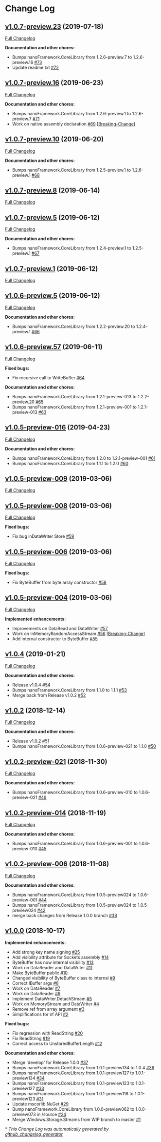 # Change Log

## [v1.0.7-preview.23](https://github.com/nanoframework/lib-Windows.Storage.Streams/tree/v1.0.7-preview.23) (2019-07-18)
[Full Changelog](https://github.com/nanoframework/lib-Windows.Storage.Streams/compare/v1.0.7-preview.16...v1.0.7-preview.23)

**Documentation and other chores:**

- Bumps nanoFramework.CoreLibrary from 1.2.6-preview.7 to 1.2.6-preview.16 [\#73](https://github.com/nanoframework/lib-Windows.Storage.Streams/pull/73)
- Update readme.txt [\#72](https://github.com/nanoframework/lib-Windows.Storage.Streams/pull/72)

## [v1.0.7-preview.16](https://github.com/nanoframework/lib-Windows.Storage.Streams/tree/v1.0.7-preview.16) (2019-06-23)
[Full Changelog](https://github.com/nanoframework/lib-Windows.Storage.Streams/compare/v1.0.7-preview.10...v1.0.7-preview.16)

**Documentation and other chores:**

- Bumps nanoFramework.CoreLibrary from 1.2.6-preview.1 to 1.2.6-preview.7 [\#71](https://github.com/nanoframework/lib-Windows.Storage.Streams/pull/71)
- Work on native assembly declaration [\#69](https://github.com/nanoframework/lib-Windows.Storage.Streams/pull/69) [[Breaking-Change](https://github.com/nanoframework/lib-Windows.Storage.Streams/labels/Breaking-Change)]

## [v1.0.7-preview.10](https://github.com/nanoframework/lib-Windows.Storage.Streams/tree/v1.0.7-preview.10) (2019-06-20)
[Full Changelog](https://github.com/nanoframework/lib-Windows.Storage.Streams/compare/v1.0.7-preview.8...v1.0.7-preview.10)

**Documentation and other chores:**

- Bumps nanoFramework.CoreLibrary from 1.2.5-preview.1 to 1.2.6-preview.1 [\#68](https://github.com/nanoframework/lib-Windows.Storage.Streams/pull/68)

## [v1.0.7-preview.8](https://github.com/nanoframework/lib-Windows.Storage.Streams/tree/v1.0.7-preview.8) (2019-06-14)
[Full Changelog](https://github.com/nanoframework/lib-Windows.Storage.Streams/compare/v1.0.7-preview.5...v1.0.7-preview.8)

## [v1.0.7-preview.5](https://github.com/nanoframework/lib-Windows.Storage.Streams/tree/v1.0.7-preview.5) (2019-06-12)
[Full Changelog](https://github.com/nanoframework/lib-Windows.Storage.Streams/compare/v1.0.7-preview.1...v1.0.7-preview.5)

**Documentation and other chores:**

- Bumps nanoFramework.CoreLibrary from 1.2.4-preview.1 to 1.2.5-preview.1 [\#67](https://github.com/nanoframework/lib-Windows.Storage.Streams/pull/67)

## [v1.0.7-preview.1](https://github.com/nanoframework/lib-Windows.Storage.Streams/tree/v1.0.7-preview.1) (2019-06-12)
[Full Changelog](https://github.com/nanoframework/lib-Windows.Storage.Streams/compare/v1.0.6-preview.5...v1.0.7-preview.1)

## [v1.0.6-preview.5](https://github.com/nanoframework/lib-Windows.Storage.Streams/tree/v1.0.6-preview.5) (2019-06-12)
[Full Changelog](https://github.com/nanoframework/lib-Windows.Storage.Streams/compare/v1.0.6-preview.57...v1.0.6-preview.5)

**Documentation and other chores:**

- Bumps nanoFramework.CoreLibrary from 1.2.2-preview.20 to 1.2.4-preview.1 [\#66](https://github.com/nanoframework/lib-Windows.Storage.Streams/pull/66)

## [v1.0.6-preview.57](https://github.com/nanoframework/lib-Windows.Storage.Streams/tree/v1.0.6-preview.57) (2019-06-11)
[Full Changelog](https://github.com/nanoframework/lib-Windows.Storage.Streams/compare/v1.0.5-preview-016...v1.0.6-preview.57)

**Fixed bugs:**

- Fix recursive call to WriteBuffer [\#64](https://github.com/nanoframework/lib-Windows.Storage.Streams/pull/64)

**Documentation and other chores:**

- Bumps nanoFramework.CoreLibrary from 1.2.1-preview-013 to 1.2.2-preview.20 [\#65](https://github.com/nanoframework/lib-Windows.Storage.Streams/pull/65)
- Bumps nanoFramework.CoreLibrary from 1.2.1-preview-001 to 1.2.1-preview-013 [\#63](https://github.com/nanoframework/lib-Windows.Storage.Streams/pull/63)

## [v1.0.5-preview-016](https://github.com/nanoframework/lib-Windows.Storage.Streams/tree/v1.0.5-preview-016) (2019-04-23)
[Full Changelog](https://github.com/nanoframework/lib-Windows.Storage.Streams/compare/v1.0.5-preview-009...v1.0.5-preview-016)

**Documentation and other chores:**

- Bumps nanoFramework.CoreLibrary from 1.2.0 to 1.2.1-preview-001 [\#61](https://github.com/nanoframework/lib-Windows.Storage.Streams/pull/61)
- Bumps nanoFramework.CoreLibrary from 1.1.1 to 1.2.0 [\#60](https://github.com/nanoframework/lib-Windows.Storage.Streams/pull/60)

## [v1.0.5-preview-009](https://github.com/nanoframework/lib-Windows.Storage.Streams/tree/v1.0.5-preview-009) (2019-03-06)
[Full Changelog](https://github.com/nanoframework/lib-Windows.Storage.Streams/compare/v1.0.5-preview-008...v1.0.5-preview-009)

## [v1.0.5-preview-008](https://github.com/nanoframework/lib-Windows.Storage.Streams/tree/v1.0.5-preview-008) (2019-03-06)
[Full Changelog](https://github.com/nanoframework/lib-Windows.Storage.Streams/compare/v1.0.5-preview-006...v1.0.5-preview-008)

**Fixed bugs:**

- Fix bug inDataWriter Store [\#59](https://github.com/nanoframework/lib-Windows.Storage.Streams/pull/59)

## [v1.0.5-preview-006](https://github.com/nanoframework/lib-Windows.Storage.Streams/tree/v1.0.5-preview-006) (2019-03-06)
[Full Changelog](https://github.com/nanoframework/lib-Windows.Storage.Streams/compare/v1.0.5-preview-004...v1.0.5-preview-006)

**Fixed bugs:**

- Fix ByteBuffer from byte array constructor [\#58](https://github.com/nanoframework/lib-Windows.Storage.Streams/pull/58)

## [v1.0.5-preview-004](https://github.com/nanoframework/lib-Windows.Storage.Streams/tree/v1.0.5-preview-004) (2019-03-06)
[Full Changelog](https://github.com/nanoframework/lib-Windows.Storage.Streams/compare/v1.0.4...v1.0.5-preview-004)

**Implemented enhancements:**

- Improvements on DataRead and DataWriter [\#57](https://github.com/nanoframework/lib-Windows.Storage.Streams/pull/57)
- Work on InMemoryRandomAccessStream [\#56](https://github.com/nanoframework/lib-Windows.Storage.Streams/pull/56) [[Breaking-Change](https://github.com/nanoframework/lib-Windows.Storage.Streams/labels/Breaking-Change)]
- Add internal constructor to ByteBuffer [\#55](https://github.com/nanoframework/lib-Windows.Storage.Streams/pull/55)

## [v1.0.4](https://github.com/nanoframework/lib-Windows.Storage.Streams/tree/v1.0.4) (2019-01-21)
[Full Changelog](https://github.com/nanoframework/lib-Windows.Storage.Streams/compare/v1.0.2...v1.0.4)

**Documentation and other chores:**

- Release v1.0.4 [\#54](https://github.com/nanoframework/lib-Windows.Storage.Streams/pull/54)
- Bumps nanoFramework.CoreLibrary from 1.1.0 to 1.1.1 [\#53](https://github.com/nanoframework/lib-Windows.Storage.Streams/pull/53)
- Merge back from Release v1.0.2 [\#52](https://github.com/nanoframework/lib-Windows.Storage.Streams/pull/52)

## [v1.0.2](https://github.com/nanoframework/lib-Windows.Storage.Streams/tree/v1.0.2) (2018-12-14)
[Full Changelog](https://github.com/nanoframework/lib-Windows.Storage.Streams/compare/v1.0.2-preview-021...v1.0.2)

**Documentation and other chores:**

- Release v1.0.2 [\#51](https://github.com/nanoframework/lib-Windows.Storage.Streams/pull/51)
- Bumps nanoFramework.CoreLibrary from 1.0.6-preview-021 to 1.1.0 [\#50](https://github.com/nanoframework/lib-Windows.Storage.Streams/pull/50)

## [v1.0.2-preview-021](https://github.com/nanoframework/lib-Windows.Storage.Streams/tree/v1.0.2-preview-021) (2018-11-30)
[Full Changelog](https://github.com/nanoframework/lib-Windows.Storage.Streams/compare/v1.0.2-preview-014...v1.0.2-preview-021)

**Documentation and other chores:**

- Bumps nanoFramework.CoreLibrary from 1.0.6-preview-010 to 1.0.6-preview-021 [\#49](https://github.com/nanoframework/lib-Windows.Storage.Streams/pull/49)

## [v1.0.2-preview-014](https://github.com/nanoframework/lib-Windows.Storage.Streams/tree/v1.0.2-preview-014) (2018-11-19)
[Full Changelog](https://github.com/nanoframework/lib-Windows.Storage.Streams/compare/v1.0.2-preview-006...v1.0.2-preview-014)

**Documentation and other chores:**

- Bumps nanoFramework.CoreLibrary from 1.0.6-preview-001 to 1.0.6-preview-010 [\#45](https://github.com/nanoframework/lib-Windows.Storage.Streams/pull/45)

## [v1.0.2-preview-006](https://github.com/nanoframework/lib-Windows.Storage.Streams/tree/v1.0.2-preview-006) (2018-11-08)
[Full Changelog](https://github.com/nanoframework/lib-Windows.Storage.Streams/compare/v1.0.0...v1.0.2-preview-006)

**Documentation and other chores:**

- Bumps nanoFramework.CoreLibrary from 1.0.5-preview024 to 1.0.6-preview-001 [\#44](https://github.com/nanoframework/lib-Windows.Storage.Streams/pull/44)
- Bumps nanoFramework.CoreLibrary from 1.0.5-preview024 to 1.0.5-preview024 [\#42](https://github.com/nanoframework/lib-Windows.Storage.Streams/pull/42)
- merge back changes from Release 1.0.0 branch [\#38](https://github.com/nanoframework/lib-Windows.Storage.Streams/pull/38)

## [v1.0.0](https://github.com/nanoframework/lib-Windows.Storage.Streams/tree/v1.0.0) (2018-10-17)
**Implemented enhancements:**

- Add strong key name signing [\#25](https://github.com/nanoframework/lib-Windows.Storage.Streams/pull/25)
- Add visibility attribute for Sockets assembly [\#14](https://github.com/nanoframework/lib-Windows.Storage.Streams/pull/14)
- ByteBuffer has now internal visibility [\#13](https://github.com/nanoframework/lib-Windows.Storage.Streams/pull/13)
- Work on DataReader and DataWriter [\#11](https://github.com/nanoframework/lib-Windows.Storage.Streams/pull/11)
- Make ByteBuffer public [\#10](https://github.com/nanoframework/lib-Windows.Storage.Streams/pull/10)
- Changed visibility of ByteBuffer class to internal [\#9](https://github.com/nanoframework/lib-Windows.Storage.Streams/pull/9)
- Correct IBuffer args [\#8](https://github.com/nanoframework/lib-Windows.Storage.Streams/pull/8)
- Work on DataReader [\#7](https://github.com/nanoframework/lib-Windows.Storage.Streams/pull/7)
- Work on DataReader [\#6](https://github.com/nanoframework/lib-Windows.Storage.Streams/pull/6)
- Implement DataWriter.DetachStream [\#5](https://github.com/nanoframework/lib-Windows.Storage.Streams/pull/5)
- Work on MemoryStream and DataWriter [\#4](https://github.com/nanoframework/lib-Windows.Storage.Streams/pull/4)
- Remove ref from array argument [\#3](https://github.com/nanoframework/lib-Windows.Storage.Streams/pull/3)
- Simplifications for nf API [\#2](https://github.com/nanoframework/lib-Windows.Storage.Streams/pull/2)

**Fixed bugs:**

- Fix regression with ReadString [\#20](https://github.com/nanoframework/lib-Windows.Storage.Streams/pull/20)
- Fix ReadString [\#19](https://github.com/nanoframework/lib-Windows.Storage.Streams/pull/19)
- Correct access to UnstoredBufferLength [\#12](https://github.com/nanoframework/lib-Windows.Storage.Streams/pull/12)

**Documentation and other chores:**

- Merge 'develop' for Release 1.0.0 [\#37](https://github.com/nanoframework/lib-Windows.Storage.Streams/pull/37)
- Bumps nanoFramework.CoreLibrary from 1.0.1-preview134 to 1.0.4 [\#36](https://github.com/nanoframework/lib-Windows.Storage.Streams/pull/36)
- Bumps nanoFramework.CoreLibrary from 1.0.1-preview127 to 1.0.1-preview134 [\#34](https://github.com/nanoframework/lib-Windows.Storage.Streams/pull/34)
- Bumps nanoFramework.CoreLibrary from 1.0.1-preview123 to 1.0.1-preview127 [\#33](https://github.com/nanoframework/lib-Windows.Storage.Streams/pull/33)
- Bumps nanoFramework.CoreLibrary from 1.0.1-preview118 to 1.0.1-preview123 [\#31](https://github.com/nanoframework/lib-Windows.Storage.Streams/pull/31)
- Update mscorlib NuGet [\#29](https://github.com/nanoframework/lib-Windows.Storage.Streams/pull/29)
- Bump nanoFramework.CoreLibrary from 1.0.0-preview062 to 1.0.0-preview073 in /source [\#24](https://github.com/nanoframework/lib-Windows.Storage.Streams/pull/24)
- Merge Windows.Storage.Streams from WIP branch to master [\#1](https://github.com/nanoframework/lib-Windows.Storage.Streams/pull/1)



\* *This Change Log was automatically generated by [github_changelog_generator](https://github.com/skywinder/Github-Changelog-Generator)*